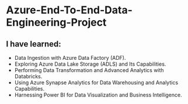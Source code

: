 # Azure-End-To-End-Data-Engineering-Project

## I have learned: ##
* Data Ingestion with Azure Data Factory (ADF).
* Exploring Azure Data Lake Storage (ADLS) and Its Capabilities.
* Performing Data Transformation and Advanced Analytics with Databricks.
* Using Azure Synapse Analytics for Data Warehousing and Analytics Capabilities.
* Harnessing Power BI for Data Visualization and Business Intelligence.

